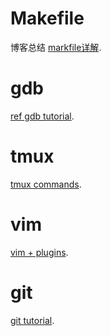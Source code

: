 # Makefile

博客总结 [markfile详解](https://blog.csdn.net/freeking101/article/details/51610782).

# gdb

[ref gdb tutorial](http://www.unknownroad.com/rtfm/gdbtut/gdbtoc.html).

# tmux

[tmux commands](https://danielmiessler.com/study/tmux/).

# vim

[vim + plugins](http://derekwyatt.org/vim/tutorials/).

# git

[git tutorial](https://git-scm.com/book/en/v2).


